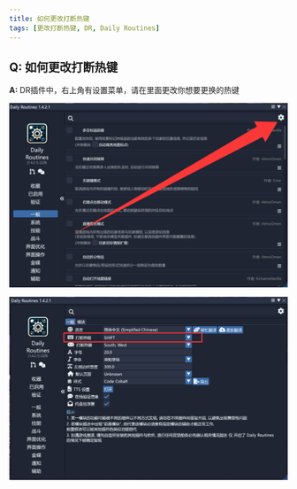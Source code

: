 ```yaml
---
title: 如何更改打断热键
tags: [更改打断热键, DR, Daily Routines]
---
```


## Q: 如何更改打断热键
**A:** DR插件中，右上角有设置菜单，请在里面更改你想要更换的热键

![DR Interrupt0](/assets/FAQ/Main/DRInterrupt0.png)

![DR Interrupt1](/assets/FAQ/Main/DRInterrupt1.png)